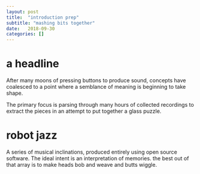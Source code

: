 ```yaml
---
layout: post
title:  "introduction prep"
subtitle: "mashing bits together"
date:   2018-09-30
categories: []
---
```


# a headline

After many moons of pressing buttons to produce sound, concepts have coalesced
to a point where a semblance of meaning is beginning to take shape.

The primary focus is parsing through many hours of collected recordings to extract
the pieces in an attempt to put together a glass puzzle.

# robot jazz

A series of musical inclinations, produced entirely using open source software.
The ideal intent is an interpretation of memories. the best out of that array is
to make heads bob and weave and butts wiggle.
